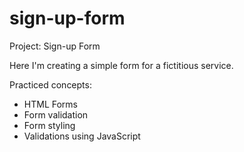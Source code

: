 # sign-up-form

Project: Sign-up Form

Here I'm creating a simple form for a fictitious service.

Practiced concepts:
  - HTML Forms
  - Form validation
  - Form styling
  - Validations using JavaScript
